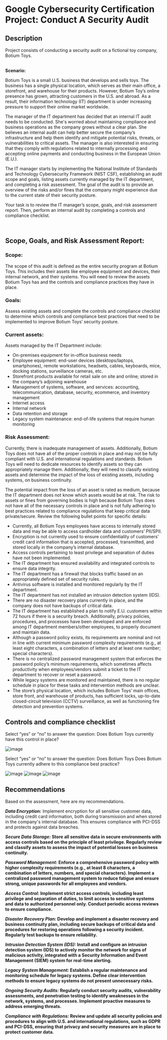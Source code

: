 <h1>Google Cybersecurity Certification Project: Conduct A Security Audit</h1>


<h2>Description</h2>
	Project consists of conducting a security audit on a fictional toy company, Botium Toys.
<br />
<br />

**Scenario:**


Botium Toys is a small U.S. business that develops and sells toys. The business has a single physical location, which serves as their main office, a storefront, and warehouse for their products. However, Botium Toy’s online presence has grown, attracting customers in the U.S. and abroad. As a result, their information technology (IT) department is under increasing pressure to support their online market worldwide. 

The manager of the IT department has decided that an internal IT audit needs to be conducted. She's worried about maintaining compliance and business operations as the company grows without a clear plan. She believes an internal audit can help better secure the company’s infrastructure and help them identify and mitigate potential risks, threats, or vulnerabilities to critical assets. The manager is also interested in ensuring that they comply with regulations related to internally processing and accepting online payments and conducting business in the European Union (E.U.).   

The IT manager starts by implementing the National Institute of Standards and Technology Cybersecurity Framework (NIST CSF), establishing an audit scope and goals, listing assets currently managed by the IT department, and completing a risk assessment. The goal of the audit is to provide an overview of the risks and/or fines that the company might experience due to the current state of their security posture.

Your task is to review the IT manager’s scope, goals, and risk assessment report. Then, perform an internal audit by completing a controls and compliance checklist. </p>
<br />


<h2>Scope, Goals, and Risk Assessment Report:</h2>

### **Scope:** 
The scope of this audit is defined as the entire security program at Botium Toys. This includes their assets like employee equipment and devices, their internal network, and their systems. You will need to review the assets Botium Toys has and the controls and compliance practices they have in place.

### **Goals:**
Assess existing assets and complete the controls and compliance checklist to determine which controls and compliance best practices that need to be implemented to  improve Botium Toys’ security posture.

### **Current assets:**

Assets managed by the IT Department include: 

* On-premises equipment for in-office business needs  
* Employee equipment: end-user devices (desktops/laptops, smartphones), remote workstations, headsets, cables, keyboards, mice, docking stations, surveillance cameras, etc.
* Storefront products available for retail sale on site and online; stored in the company’s adjoining warehouse
* Management of systems, software, and services: accounting, telecommunication, database, security, ecommerce, and inventory management
* Internet access
* Internal network
* Data retention and storage
* Legacy system maintenance: end-of-life systems that require human monitoring 

### **Risk Assessment:**
Currently, there is inadequate management of assets. Additionally, Botium Toys does not have all of the proper controls in place and may not be fully compliant with U.S. and international regulations and standards. Botium Toys will need to dedicate resources to identify assets so they can appropriately manage them. Additionally, they will need to classify existing assets and determine the impact of the loss of existing assets, including systems, on business continuity. 

The potential impact from the loss of an asset is rated as medium, because the IT department does not know which assets would be at risk. The risk to assets or fines from governing bodies is high because Botium Toys does not have all of the necessary controls in place and is not fully adhering to best practices related to compliance regulations that keep critical data private/secure. Review the following bullet points for specific details:

* Currently, all Botium Toys employees have access to internally stored data and may be able to access cardholder data and customers’ PII/SPII.
* Encryption is not currently used to ensure confidentiality of customers’ credit card information that is accepted, processed, transmitted, and stored locally in the company’s internal database. 
* Access controls pertaining to least privilege and separation of duties have not been implemented.
* The IT department has ensured availability and integrated controls to ensure data integrity.
* The IT department has a firewall that blocks traffic based on an appropriately defined set of security rules.
* Antivirus software is installed and monitored regularly by the IT department. 
* The IT department has not installed an intrusion detection system (IDS).
* There are no disaster recovery plans currently in place, and the company does not have backups of critical data. 
* The IT department has established a plan to notify E.U. customers within 72 hours if there is a security breach. Additionally, privacy policies, procedures, and processes have been developed and are enforced among IT department members/other employees, to properly document and maintain data.
* Although a password policy exists, its requirements are nominal and not in line with current minimum password complexity requirements (e.g., at least eight characters, a combination of letters and at least one number; special characters). 
* There is no centralized password management system that enforces the password policy’s minimum requirements, which sometimes affects productivity when employees/vendors submit a ticket to the IT department to recover or reset a password.
* While legacy systems are monitored and maintained, there is no regular schedule in place for these tasks and intervention methods are unclear.
* The store’s physical location, which includes Botium Toys’ main offices, store front, and warehouse of products, has sufficient locks, up-to-date closed-circuit television (CCTV) surveillance, as well as functioning fire detection and prevention systems.

<h2>Controls and compliance checklist</h2>

Select “yes” or “no” to answer the question: Does Botium Toys currently have this control in place? 

![image](https://github.com/user-attachments/assets/ca414abe-322f-463b-96a7-2d12f570404a)


Select “yes” or “no” to answer the question: Does Botium Toys Does Botium Toys currently adhere to this compliance best practice?

![image](https://github.com/user-attachments/assets/8b6aacd4-f65e-4d09-b907-6d9639708673)
![image](https://github.com/user-attachments/assets/39a67061-cd15-4e81-8c03-fb4f67d4ee86)
![image](https://github.com/user-attachments/assets/fbe0a503-8913-4ecf-b59a-acc7b101afef)

<h2>Recommendations</h2>

Based on the assessment, here are my recommendations. 

_**Data Encryption:**_ Implement encryption for all sensitive customer data, including credit card information, both during transmission and when stored in the company's internal database. This ensures compliance with PCI-DSS and protects against data breaches.
<b />

_**Secure Data Storage:**_ Store all sensitive data in secure environments with access controls based on the principle of least privilege. Regularly review and classify assets to assess the impact of potential losses on business continuity.
<b />

_**Password Management:**_ Enforce a comprehensive password policy with higher complexity requirements (e.g., at least 8 characters, a combination of letters, numbers, and special characters). Implement a centralized password management system to reduce fatigue and ensure strong, unique passwords for all employees and vendors.
<b />

_**Access Control:**_ Implement strict access controls, including least privilege and separation of duties, to limit access to sensitive systems and data to authorized personnel only. Conduct periodic access reviews to ensure compliance.
<b />

_**Disaster Recovery Plan:**_ Develop and implement a disaster recovery and business continuity plan, including secure backups of critical data and procedures for restoring operations following a security incident. Regularly test backups to ensure reliability.
<b />

_**Intrusion Detection System (IDS):**_ Install and configure an intrusion detection system (IDS) to actively monitor the network for signs of malicious activity, integrated with a Security Information and Event Management (SIEM) system for real-time alerting.
<b />

_**Legacy System Management:**_ Establish a regular maintenance and monitoring schedule for legacy systems. Define clear intervention methods to ensure legacy systems do not present unnecessary risks.
<b />

_**Ongoing Security Audits:**_ Regularly conduct security audits, vulnerability assessments, and penetration testing to identify weaknesses in the network, systems, and processes. Implement proactive measures to address emerging threats.
<b />

_**Compliance with Regulations:**_ Review and update all security policies and procedures to align with U.S. and international regulations, such as GDPR and PCI-DSS, ensuring that privacy and security measures are in place to protect customer data.

